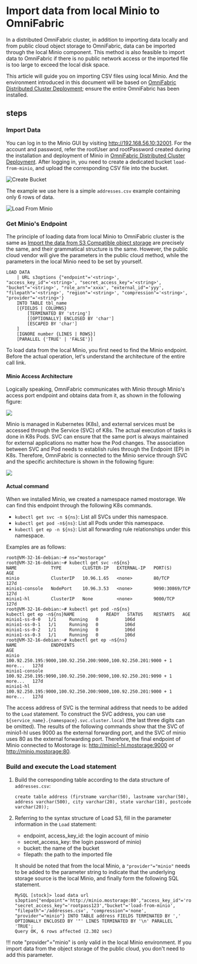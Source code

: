 # Import data from local Minio to OmniFabric

In a distributed OmniFabric cluster, in addition to importing data locally and from public cloud object storage to OmniFabric, data can be imported through the local Minio component. This method is also feasible to import data to OmniFabric if there is no public network access or the imported file is too large to exceed the local disk space.

This article will guide you on importing CSV files using local Minio. And the environment introduced in this document will be based on [OmniFabric Distributed Cluster Deployment](deploy-OmniFabric-cluster.md); ensure the entire OmniFabric has been installed.

## steps

### Import Data

You can log in to the Minio GUI by visiting <http://192.168.56.10:32001>. For the account and password, refer the rootUser and rootPassword created during the installation and deployment of Minio in [OmniFabric Distributed Cluster Deployment](deploy-OmniFabric-cluster.md). After logging in, you need to create a dedicated bucket `load-from-minio`, and upload the corresponding CSV file into the bucket.

![Create Bucket](https://github.com/OmniFabric/artwork/blob/main/docs/deploy/import/minio-create-bucket.png?raw=true)

The example we use here is a simple `addresses.csv` example containing only 6 rows of data.

![Load From Minio](https://github.com/OmniFabric/artwork/blob/main/docs/deploy/import/load-from-minio.png?raw=true)

### Get Minio's Endpoint

The principle of loading data from local Minio to OmniFabric cluster is the same as [Import the data from S3 Compatible object storage](../Develop/import-data/bulk-load/load-s3.md) are precisely the same, and their grammatical structure is the same. However, the public cloud vendor will give the parameters in the public cloud method, while the parameters in the local Minio need to be set by yourself.

```
LOAD DATA
    | URL s3options {"endpoint"='<string>', "access_key_id"='<string>', "secret_access_key"='<string>', "bucket"='<string>', "role_arn"='xxxx', "external_id"='yyy', "filepath"='<string>', "region"='<string>', "compression"='<string>', "provider"='<string>'}
    INTO TABLE tbl_name
    [{FIELDS | COLUMNS}
        [TERMINATED BY 'string']
        [[OPTIONALLY] ENCLOSED BY 'char']
        [ESCAPED BY 'char']
    ]
    [IGNORE number {LINES | ROWS}]
    [PARALLEL {'TRUE' | 'FALSE'}]
```

To load data from the local Minio, you first need to find the Minio endpoint. Before the actual operation, let's understand the architecture of the entire call link.

#### Minio Access Architecture

Logically speaking, OmniFabric communicates with Minio through Minio's access port endpoint and obtains data from it, as shown in the following figure:

![](https://github.com/OmniFabric/artwork/blob/main/docs/deploy/import/minio-logical-call.png?raw=true)

Minio is managed in Kubernetes (K8s), and external services must be accessed through the Service (SVC) of K8s. The actual execution of tasks is done in K8s Pods. SVC can ensure that the same port is always maintained for external applications no matter how the Pod changes. The association between SVC and Pod needs to establish rules through the Endpoint (EP) in K8s. Therefore, OmniFabric is connected to the Minio service through SVC and the specific architecture is shown in the following figure:

![](https://github.com/OmniFabric/artwork/blob/main/docs/deploy/import/minio-real-call.png?raw=true)

#### Actual command

When we installed Minio, we created a namespace named mostorage. We can find this endpoint through the following K8s commands.

- `kubectl get svc -n ${ns}`: List all SVCs under this namespace.
- `kubectl get pod -n${ns}`: List all Pods under this namespace.
- `kubectl get ep -n ${ns}`: List all forwarding rule relationships under this namespace.

Examples are as follows:

```
root@VM-32-16-debian:~# ns="mostorage"
root@VM-32-16-debian:~# kubectl get svc -n${ns}
NAME             TYPE        CLUSTER-IP   EXTERNAL-IP   PORT(S)          AGE
minio            ClusterIP   10.96.1.65   <none>        80/TCP           127d
minio1-console   NodePort    10.96.3.53   <none>        9090:30869/TCP   127d
minio1-hl        ClusterIP   None         <none>        9000/TCP         127d
root@VM-32-16-debian:~# kubectl get pod -n${ns}
kubectl get ep -n${ns}NAME            READY   STATUS    RESTARTS   AGE
minio1-ss-0-0   1/1     Running   0          106d
minio1-ss-0-1   1/1     Running   0          106d
minio1-ss-0-2   1/1     Running   0          106d
minio1-ss-0-3   1/1     Running   0          106d
root@VM-32-16-debian:~# kubectl get ep -n${ns}
NAME             ENDPOINTS                                                                 AGE
minio            100.92.250.195:9000,100.92.250.200:9000,100.92.250.201:9000 + 1 more...   127d
minio1-console   100.92.250.195:9090,100.92.250.200:9090,100.92.250.201:9090 + 1 more...   127d
minio1-hl        100.92.250.195:9000,100.92.250.200:9000,100.92.250.201:9000 + 1 more...   127d
```

The access address of SVC is the terminal address that needs to be added to the `Load` statement. To construct the SVC address, you can use `${service_name}.{namespace}.svc.cluster.local` (the last three digits can be omitted). The results of the following commands show that the SVC of minio1-hl uses 9000 as the external forwarding port, and the SVC of minio uses 80 as the external forwarding port. Therefore, the final endpoint of Minio connected to Mostorage is: <http://minio1-hl.mostorage:9000> or <http://minio.mostorage:80>.

### Build and execute the Load statement

1. Build the corresponding table according to the data structure of `addresses.csv`:

    ```
    create table address (firstname varchar(50), lastname varchar(50), address varchar(500), city varchar(20), state varchar(10), postcode varchar(20));
    ```

2. Referring to the syntax structure of Load S3, fill in the parameter information in the `Load` statement:

    - endpoint, access_key_id: the login account of minio
    - secret_access_key: the login password of minio)
    - bucket: the name of the bucket
    - filepath: the path to the imported file

    It should be noted that from the local Minio, a `"provider"="minio"` needs to be added to the parameter string to indicate that the underlying storage source is the local Minio, and finally form the following SQL statement.

    ```
    MySQL [stock]> load data url s3option{"endpoint"='http://minio.mostorage:80',"access_key_id"='rootuser', "secret_access_key"='rootpass123',"bucket"='load-from-minio', "filepath"='/addresses.csv', "compression"='none', "provider"="minio"} INTO TABLE address FIELDS TERMINATED BY ',' OPTIONALLY ENCLOSED BY '"' LINES TERMINATED BY '\n' PARALLEL 'TRUE';
    Query OK, 6 rows affected (2.302 sec)
    ```

!!! note
    "provider"="minio" is only valid in the local Minio environment. If you import data from the object storage of the public cloud, you don't need to add this parameter.
